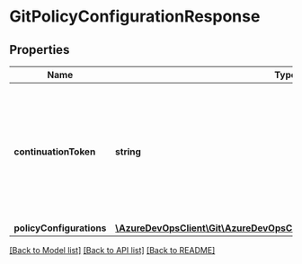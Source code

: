 # GitPolicyConfigurationResponse

## Properties
Name | Type | Description | Notes
------------ | ------------- | ------------- | -------------
**continuationToken** | **string** | The HTTP client methods find the continuation token header in the response and populate this field. | [optional] 
**policyConfigurations** | [**\AzureDevOpsClient\Git\AzureDevOpsClient\Git\Model\PolicyConfiguration[]**](PolicyConfiguration.md) |  | [optional] 

[[Back to Model list]](../README.md#documentation-for-models) [[Back to API list]](../README.md#documentation-for-api-endpoints) [[Back to README]](../README.md)


